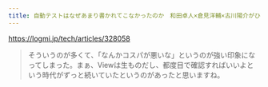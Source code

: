 ```yaml
---
title: 自動テストはなぜあまり書かれてこなかったのか　和田卓人×倉見洋輔×古川陽介がひもとく、フロントエンドテストの歴史　　 - ログミーTech
---
```


https://logmi.jp/tech/articles/328058

> そういうのが多くて、「なんかコスパが悪いな」というのが強い印象になってしまった。まぁ、Viewは生ものだし、都度目で確認すればいいよという時代がずっと続いていたというのがあったと思いますね。

